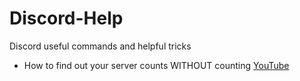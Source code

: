 # Discord-Help
Discord useful commands and helpful tricks

- How to find out your server counts WITHOUT counting [YouTube](https://www.youtube.com/watch?v=MGLxRT7BRzw)
